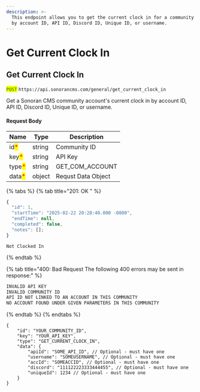 ```yaml
---
description: >-
  This endpoint allows you to get the current clock in for a community account
  by account ID, API ID, Discord ID, Unique ID, or username.
---
```


# Get Current Clock In

## Get Current Clock In

<mark style="color:green;">`POST`</mark> `https://api.sonorancms.com/general/get_current_clock_in`

Get a Sonoran CMS community account's current clock in by account ID, API ID, Discord ID, Unique ID, or username.

#### Request Body

| Name                                   | Type   | Description        |
| -------------------------------------- | ------ | ------------------ |
| id<mark style="color:red;">\*</mark>   | string | Community ID       |
| key<mark style="color:red;">\*</mark>  | string | API Key            |
| type<mark style="color:red;">\*</mark> | string | GET\_COM\_ACCOUNT  |
| data<mark style="color:red;">\*</mark> | object | Requst Data Object |

{% tabs %}
{% tab title="201: OK " %}
```javascript
{
  "id": 1,
  "startTime": "2025-02-22 20:28:40.000 -0800",
  "endTime": null,
  "completed": false,
  "notes": [];
}
```

```
Not Clocked In
```
{% endtab %}

{% tab title="400: Bad Request The following 400 errors may be sent in response:" %}
```javascript
INVALID API KEY
INVALID COMMUNITY ID
API ID NOT LINKED TO AN ACCOUNT IN THIS COMMUNITY
NO ACCOUNT FOUND UNDER GIVEN PARAMETERS IN THIS COMMUNITY
```
{% endtab %}
{% endtabs %}

```
{
    "id": "YOUR_COMMUNITY_ID",
    "key": "YOUR_API_KEY",
    "type": "GET_CURRENT_CLOCK_IN",
    "data": {
        "apiId": "SOME_API_ID", // Optional - must have one
        "username": "SOMEUSERNAME", // Optional - must have one
        "accId": "SOMEACCID", // Optional - must have one
        "discord": "111122223333444455", // Optional - must have one
        "uniqueId": 1234 // Optional - must have one
    }
}
```
